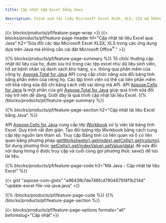 ```yaml
---
title: Cập nhật tệp Excel bằng Java 

description: Chỉnh sửa tài liệu Microsoft Excel XLSX, XLS, CSV mà không cần cài đặt Microsoft Office trong các ứng dụng dựa trên Java.
---
```


{{< blocks/products/pf/feature-page-wrap >}}
{{< blocks/products/pf/feature-page-header h1="Cập nhật tài liệu Excel qua Java" h2="Sửa đổi các tệp Microsoft Excel XLSX, XLS trong các ứng dụng dựa trên Java mà không cần cài đặt Microsoft Office<sup>&reg;</sup>." >}}

{{% blocks/products/pf/feature-page-summary %}}
Tổ chức thường cập nhật dữ liệu của họ, được lưu trữ trong các tệp excel như dữ liệu sinh viên, hồ sơ bệnh nhân và danh sách kho hàng, v.v. thông qua phần mềm của công ty. [Aspose.Total for Java](https://products.aspose.com/total/java/) API cung cấp chức năng sửa đổi bảng tính bằng phần mềm của riêng họ. Các lập trình viên có thể cải tiến phần mềm với khả năng sửa đổi chỉ bằng cách viết vài dòng mã API. API [Aspose.Cells for Java](https://products.aspose.com/cells/java/) là một phần của gói [Aspose.Total for Java](https://products.aspose.com/total/java/) giúp quá trình sửa đổi này trở nên dễ dàng. Dưới đây là quá trình cập nhật tài liệu Excel.
{{% /blocks/products/pf/feature-page-summary  %}}

{{% blocks/products/pf/feature-page-section  h2="Cập nhật tài liệu Excel bằng Java" %}}

API [Aspose.Cells for Java](https://products.aspose.com/cells/java/) cung cấp lớp [Workbook](https://reference.aspose.com/cells/java/com.aspose.cells/Workbook) xử lý việc tải bảng tính Excel. Quy trình rất đơn giản. Tạo đối tượng lớp Workbook bằng cách cung cấp tệp nguồn làm tham số. Truy cập Bảng tính có liên quan và ô có liên quan bằng phương pháp [getWorksheets().get(index).getCells().get(column)](https://reference.aspose.com/cells/java/com.aspose.cells/cells#Item%20(int)). Sử dụng phương thức [getCells().get(indexValue).setValue(data)](https://reference.aspose.com/cells/java/com.aspose.cells/cell#Value) để sửa đổi nội dung trong ô được truy cập và cuối cùng gọi phương thức save() để lưu tài liệu.

{{% blocks/products/pf/feature-page-code h3="Mã Java - Cập nhật tài liệu Excel" %}}

{{< gist "aspose-com-gists" "a9643fb7de748fcd7904675f4f1b2144" "update-excel-file-via-java.java" >}}

{{% /blocks/products/pf/feature-page-code  %}}
{{% /blocks/products/pf/feature-page-section %}}

{{< blocks/products/pf/feature-page-options formats="all" beforeslug="Cập nhật">}}